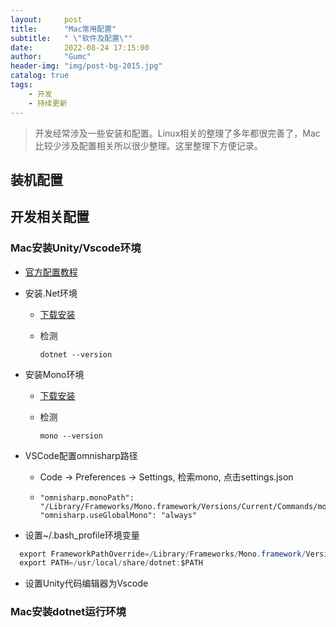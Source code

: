 ```yaml
---
layout:     post
title:      "Mac常用配置"
subtitle:   " \"软件及配置\""
date:       2022-08-24 17:15:00
author:     "Gumc"
header-img: "img/post-bg-2015.jpg"
catalog: true
tags:
    - 开发
    - 持续更新
---
```

> 开发经常涉及一些安装和配置。Linux相关的整理了多年都很完善了，Mac比较少涉及配置相关所以很少整理。这里整理下方便记录。

## 装机配置

## 开发相关配置

### Mac安装Unity/Vscode环境

* [官方配置教程](https://code.visualstudio.com/docs/other/unity)
* 安装.Net环境

  * [下载安装](https://dotnet.microsoft.com/en-us/download)
  * 检测

    ```plaintext
    dotnet --version
    ```
* 安装Mono环境

  * [下载安装](https://www.mono-project.com/download/stable/)
  * 检测

    ```plaintext
    mono --version
    ```
* VSCode配置omnisharp路径

  * Code -> Preferences -> Settings, 检索mono, 点击settings.json
  * ```plaintext
    "omnisharp.monoPath": "/Library/Frameworks/Mono.framework/Versions/Current/Commands/mono",
    "omnisharp.useGlobalMono": "always"
    ```
* 设置~/.bash_profile环境变量

```csharp
  export FrameworkPathOverride=/Library/Frameworks/Mono.framework/Versions/Current
  export PATH=/usr/local/share/dotnet:$PATH
```

* 设置Unity代码编辑器为Vscode

### Mac安装dotnet运行环境
